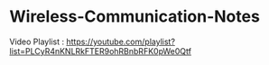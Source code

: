 # Wireless-Communication-Notes
Video Playlist : https://youtube.com/playlist?list=PLCyR4nKNLRkFTER9ohRBnbRFK0pWe0Qtf
